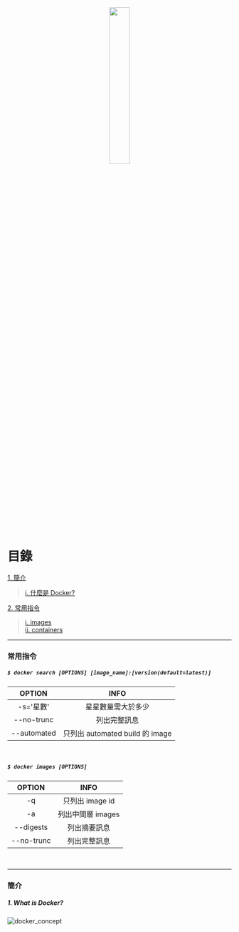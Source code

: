 <div align=center><img src="https://www.docker.com/sites/default/files/social/docker_facebook_share.png" style="width:30%"></div>

# 目錄
[1. 簡介](#concept)
> [i. 什麼是 Docker?](#what-is-docker)

[2. 常用指令](#command)
> [i. images](#images)  
> [ii. containers](#containers)
***
### <span id="images">常用指令</span>
##### `$ docker search [OPTIONS] [image_name]:[version(default=latest)]`
| OPTION | INFO |
| :-: | :-: |
| -s='星數' | 星星數量需大於多少 |
| --no-trunc | 列出完整訊息 |
| --automated | 只列出 automated build 的 image |

<br>

##### `$ docker images [OPTIONS]`  
| OPTION | INFO |
| :-: | :-: |
| -q | 只列出 image id |
| -a | 列出中間層 images |
| --digests | 列出摘要訊息 |
| --no-trunc | 列出完整訊息 |

<br>

<hr>  

### <span id="concept">簡介</span>
##### 1. <span id="what-is-docker">What is Docker?</span>

   
![docker_concept](https://hackernoon.com/images/4x5x32di.jpg)




